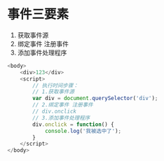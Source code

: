 # 事件三要素

1. 获取事件源
2. 绑定事件 注册事件
3. 添加事件处理程序

```js
<body>
    <div>123</div>
    <script>
        // 执行时间步骤：
        // 1.获取事件源
        var div = document.querySelector('div');
        // 2.绑定事件 注册事件
        // div.onclick
        // 3.添加事件处理程序
        div.onclick = function() {
            console.log('我被选中了');
        }
    </script>
</body>

```

